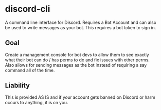 # discord-cli
A command line interface for Discord. Requires a Bot Account and can also be used to write messages as your bot. This requires a bot token to sign in.

## Goal
Create a management console for bot devs to allow them to see exactly what their bot can do / has perms to do and fix issues with other perms. Also allows for sending messages as the bot instead of requiring a say command all of the time.

## Liability
This is provided AS IS and if your account gets banned on Discord or harm occurs to anything, it is on you.
